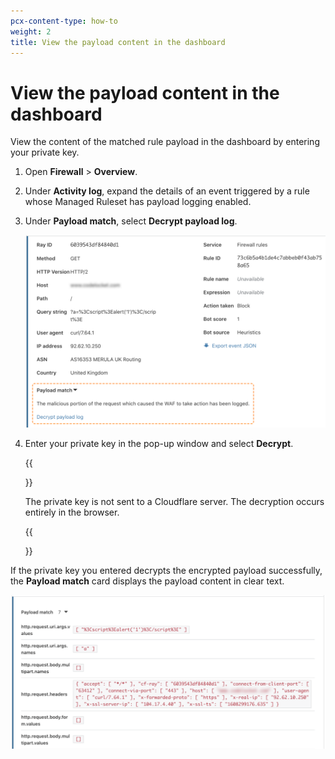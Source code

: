 ```yaml
---
pcx-content-type: how-to
weight: 2
title: View the payload content in the dashboard
---
```


# View the payload content in the dashboard

View the content of the matched rule payload in the dashboard by entering your private key.

1. Open **Firewall** > **Overview**.

1. Under **Activity log**, expand the details of an event triggered by a rule whose Managed Ruleset has payload logging enabled.

1. Under **Payload match**, select **Decrypt payload log**.

   ![Firewall event with payload match available](../../images/transform-rules/payload-logging-example.png)

1. Enter your private key in the pop-up window and select **Decrypt**.

   {{<Aside type="note">}}

   The private key is not sent to a Cloudflare server. The decryption occurs entirely in the browser.

   {{</Aside>}}

If the private key you entered decrypts the encrypted payload successfully, the **Payload match** card displays the payload content in clear text.

![View the decrypted payload in the dashboard](../../images/transform-rules/payload-decrypted.png)